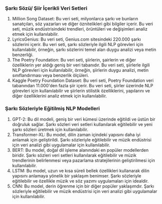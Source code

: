 ### Şarkı Sözü/ Şiir İçerikli Veri Setleri
1.	Million Song Dataset: Bu veri seti, milyonlarca şarkı ve bunların sanatçıları, söz yazarları ve diğer öznitelikleri gibi bilgiler içerir. Bu veri seti, müzik endüstrisindeki trendleri, örüntüleri ve değişimleri analiz etmek için kullanılabilir.
2.	LyricsGenius: Bu veri seti, Genius.com sitesindeki 220.000 şarkı sözlerini içerir. Bu veri seti, şarkı sözleriyle ilgili NLP görevleri için kullanılabilir, örneğin, şarkı sözlerini temel alan duygu analizi veya metin benzerliği.
3.	The Poetry Foundation: Bu veri seti, şiirlerin, şairlerin ve diğer özelliklerin yer aldığı geniş bir veri tabanıdır. Bu veri seti, şiirlerle ilgili NLP görevleri için kullanılabilir, örneğin, şiirlerin duygu analizi, metin sınıflandırması veya benzerlik ölçüleri.
4.	Kaggle Poetry Foundation Dataset: Bu veri seti, Poetry Foundation veri tabanından 11.000'den fazla şiir içerir. Bu veri seti, şiirler üzerinde NLP görevleri için kullanılabilir ve şiirlerin stilistik özelliklerini, yapılarını ve diğer özelliklerini analiz etmek için kullanılabilir.

### Şarkı Sözleriyle Eğitilmiş NLP Modelleri
1.	GPT-2: Bu dil modeli, geniş bir veri kümesi üzerinde eğitildi ve üstün bir doğruluk sağlar. Şarkı sözleri veri setleri kullanılarak eğitilebilir ve yeni şarkı sözleri üretmek için kullanılabilir.
2.	Transformer-XL: Bu model, dilin zaman içindeki yapısını daha iyi anlamak için geliştirildi. Şarkı sözleriyle eğitilebilir ve müzik endüstrisi için veri analizi gibi uygulamalar için kullanılabilir.
3.	BERT: Bu model, doğal dil işleme alanındaki en popüler modellerden biridir. Şarkı sözleri veri setleri kullanılarak eğitilebilir ve müzik trendlerinin belirlenmesi veya pazarlama stratejilerinin geliştirilmesi için kullanılabilir.
4.	LSTM: Bu model, uzun ve kısa süreli bellek özellikleri kullanarak dilin yapısını anlamaya yönelik bir yaklaşım benimser. Şarkı sözleriyle eğitilebilir ve özellikle müzik ve söz yazımı uygulamaları için idealdir.
5.	CNN: Bu model, derin öğrenme için bir diğer popüler yaklaşımdır. Şarkı sözleriyle eğitilebilir ve müzik endüstrisi için veri analizi gibi uygulamalar için kullanılabilir.






